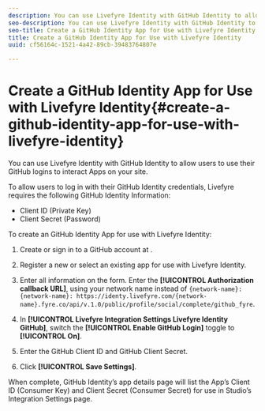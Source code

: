 ```yaml
---
description: You can use Livefyre Identity with GitHub Identity to allow users to use their GitHub logins to interact Apps on your site.
seo-description: You can use Livefyre Identity with GitHub Identity to allow users to use their GitHub logins to interact Apps on your site.
seo-title: Create a GitHub Identity App for Use with Livefyre Identity
title: Create a GitHub Identity App for Use with Livefyre Identity
uuid: cf56164c-1521-4a42-89cb-39483764807e

---
```


# Create a GitHub Identity App for Use with Livefyre Identity{#create-a-github-identity-app-for-use-with-livefyre-identity}

You can use Livefyre Identity with GitHub Identity to allow users to use their GitHub logins to interact Apps on your site.

To allow users to log in with their GitHub Identity credentials, Livefyre requires the following GitHub Identity Information:

* Client ID (Private Key)
* Client Secret (Password)

To create an GitHub Identity App for use with Livefyre Identity:

1. Create or sign in to a GitHub account at [](https://github.com/settings/developers).
1. Register a new or select an existing app for use with Livefyre Identity.
1. Enter all information on the form. Enter the **[!UICONTROL Authorization callback URL]**, using your network name instead of `{network-name}: {network-name}: https://identy.livefyre.com/{network-name}.fyre.co/api/v.1.0/public/profile/social/complete/github_fyre`.

1. In **[!UICONTROL Livefyre Integration Settings Livefyre Identity GitHub]**, switch the **[!UICONTROL Enable GitHub Login]** toggle to **[!UICONTROL On]**.

1. Enter the GitHub Client ID and GitHub Client Secret.
1. Click **[!UICONTROL Save Settings]**.

When complete, GitHub Identity’s app details page will list the App’s Client ID (Consumer Key) and Client Secret (Consumer Secret) for use in Studio’s Integration Settings page.
